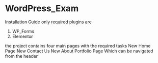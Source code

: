 # WordPress_Exam

Installation Guide
only required plugins are 

1) WP_Forms
2) Elementor

the project contains four main pages with the required tasks
New Home Page
New Contact Us
New About
Portfolio Page
Which can be navigated from the header